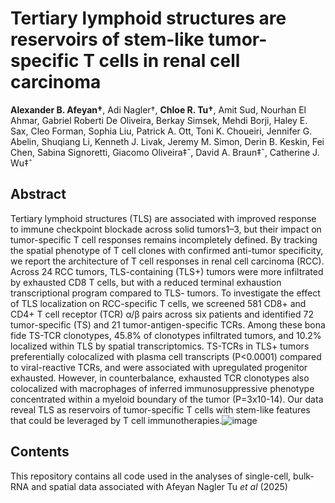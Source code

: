 # **Tertiary lymphoid structures are reservoirs of stem-like tumor-specific T cells in renal cell carcinoma**

**Alexander B. Afeyan†**, Adi Nagler†, **Chloe R. Tu†**, Amit Sud, Nourhan El Ahmar, Gabriel Roberti De Oliveira, Berkay Simsek, Mehdi Borji, Haley E. Sax, Cleo Forman, Sophia Liu, Patrick A. Ott, Toni K. Choueiri, Jennifer G. Abelin, Shuqiang Li, Kenneth J. Livak, Jeremy M. Simon, Derin B. Keskin, Fei Chen, Sabina Signoretti, Giacomo Oliveira‡ˆ, David A. Braun‡ˆ, Catherine J. Wu‡ˆ

## Abstract
Tertiary lymphoid structures (TLS) are associated with improved response to immune checkpoint blockade across solid tumors1–3, but their impact on tumor-specific T cell responses remains incompletely defined. By tracking the spatial phenotype of T cell clones with confirmed anti-tumor specificity, we report the architecture of T cell responses in renal cell carcinoma (RCC). Across 24 RCC tumors, TLS-containing (TLS+) tumors were more infiltrated by exhausted CD8 T cells, but with a reduced terminal exhaustion transcriptional program compared to TLS- tumors. To investigate the effect of TLS localization on RCC-specific T cells, we screened 581 CD8+ and CD4+ T cell receptor (TCR) α/β pairs across six patients and identified 72 tumor-specific (TS) and 21 tumor-antigen-specific TCRs. Among these bona fide TS-TCR clonotypes, 45.8% of clonotypes infiltrated tumors, and 10.2% localized within TLS by spatial transcriptomics. TS-TCRs in TLS+ tumors preferentially colocalized with plasma cell transcripts (P<0.0001) compared to viral-reactive TCRs, and were associated with upregulated progenitor exhausted. However, in counterbalance, exhausted TCR clonotypes also colocalized with macrophages of inferred immunosuppressive phenotype concentrated within a myeloid boundary of the tumor (P=3x10-14). Our data reveal TLS as reservoirs of tumor-specific T cells with stem-like features that could be leveraged by T cell immunotherapies.![image](https://github.com/user-attachments/assets/b8c52ee4-0672-4c7b-82b9-2d68455d28e3)

## Contents
This repository contains all code used in the analyses of single-cell, bulk-RNA and spatial data associated with Afeyan Nagler Tu _et al_ (2025)
